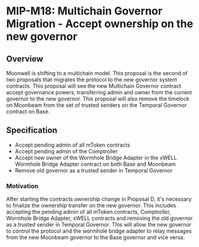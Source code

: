 # MIP-M18: Multichain Governor Migration - Accept ownership on the new governor

## Overview

Moonwell is shifting to a multichain model. This proposal is the second of two
proposals that migrates the protocol to the new governor system contracts. This
proposal will see the new Multichain Governor contract accept governance powers,
transferring admin and owner from the current governor to the new governor. This
proposal will also remove the timelock on Moonbeam from the set of trusted
senders on the Temporal Governor contract on Base.

## Specification

- Accept pending admin of all mToken contracts
- Accept pending admin of the Comptroller
- Accept new owner of the Wormhole Bridge Adapter in the xWELL Wormhole Bridge
  Adapter contract on both Base and Moonbeam
- Remove old governor as a trusted sender in Temporal Governor

### Motivation

After starting the contracts ownership change in Proposal D, it's necessary to
finalize the ownership transfer on the new governor. This includes accepting the
pending admin of all mToken contracts, Comptroller, Wormhole Bridge Adapter,
xWELL contracts and removing the old governor as a trusted sender in Temporal
Governor. This will allow the new governor to control the protocol and the
wormhole bridge adapter to relay messages from the new Moonbeam governor to the
Base governor and vice versa.
